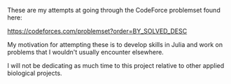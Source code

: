 These are my attempts at going through the CodeForce problemset found here:

https://codeforces.com/problemset?order=BY_SOLVED_DESC

My motivation for attempting these is to develop skills in Julia and work on problems that I wouldn't usually 
encounter elsewhere. 

I will not be dedicating as much time to this project relative to other 
applied biological projects. 


